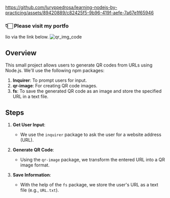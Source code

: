 https://github.com/Iuryppedrosa/learning-nodejs-by-practicing/assets/89420889/c82425f5-9b96-419f-aefe-7a67e1f65946
### 👇🏻 Please visit my portfo
lio via the link below.
![qr_img_code](https://github.com/Iuryppedrosa/learning-nodejs-by-practicing/assets/89420889/1b96f1b2-1f50-452e-8613-03b23ccf9000)

## Overview
This small project allows users to generate QR codes from URLs using Node.js. We'll use the following npm packages:

1. **Inquirer**: To prompt users for input.
2. **qr-image**: For creating QR code images.
3. **fs**: To save the generated QR code as an image and store the specified URL in a text file.

## Steps

1. **Get User Input**:
   - We use the `inquirer` package to ask the user for a website address (URL).

2. **Generate QR Code**:
   - Using the `qr-image` package, we transform the entered URL into a QR image format.

3. **Save Information**:
   - With the help of the `fs` package, we store the user's URL as a text file (e.g., `URL.txt`).
